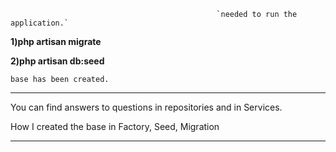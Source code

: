 
                                                  `needed to run the application.` 


**1)php artisan migrate**

**2)php artisan db:seed**


```
base has been created. 
```

***
You can find answers to questions 
in repositories and in Services. 


How I created the base in Factory, Seed, Migration
***
